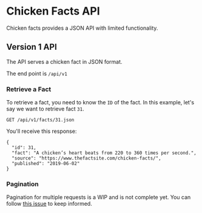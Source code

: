 # Chicken Facts API

Chicken facts provides a JSON API with limited functionality.

## Version 1 API

The API serves a chicken fact in JSON format.

The end point is `/api/v1`

### Retrieve a Fact

To retrieve a fact, you need to know the `ID` of the fact. In this example, let's say we want to retrieve fact `31`.

`GET /api/v1/facts/31.json`

You'll receive this response:

```
{
  "id": 31,
  "fact": "A chicken’s heart beats from 220 to 360 times per second.",
  "source": "https://www.thefactsite.com/chicken-facts/",
  "published": "2019-06-02"
}
```

### Pagination

Pagination for multiple requests is a WIP and is not complete yet. You can follow [this issue](https://github.com/aaronsaray/chickenfacts.io/issues/1) to keep informed.
